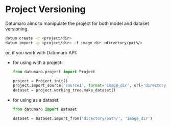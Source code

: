 # Project Versioning

Datumaro aims to manipulate the project for both model and dataset versioning.

``` bash
datum create -o <project/dir>
datum import -p <project/dir> -f image_dir <directory/path/>
```

or, if you work with Datumaro API:

- for using with a project:

  ```python
  from datumaro.project import Project

  project = Project.init()
  project.import_source('source1', format='image_dir', url='directory/path/')
  dataset = project.working_tree.make_dataset()
  ```

- for using as a dataset:

  ```python
  from datumaro import Dataset

  dataset = Dataset.import_from('directory/path/', 'image_dir')
  ```
